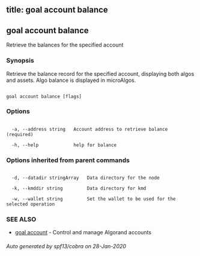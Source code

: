 title: goal account balance
---
## goal account balance



Retrieve the balances for the specified account



### Synopsis



Retrieve the balance record for the specified account, displaying both algos and assets. Algo balance is displayed in microAlgos.



```

goal account balance [flags]

```



### Options



```

  -a, --address string   Account address to retrieve balance (required)

  -h, --help             help for balance

```



### Options inherited from parent commands



```

  -d, --datadir stringArray   Data directory for the node

  -k, --kmddir string         Data directory for kmd

  -w, --wallet string         Set the wallet to be used for the selected operation

```



### SEE ALSO



* [goal account](../../account/account/)	 - Control and manage Algorand accounts


###### Auto generated by spf13/cobra on 28-Jan-2020

